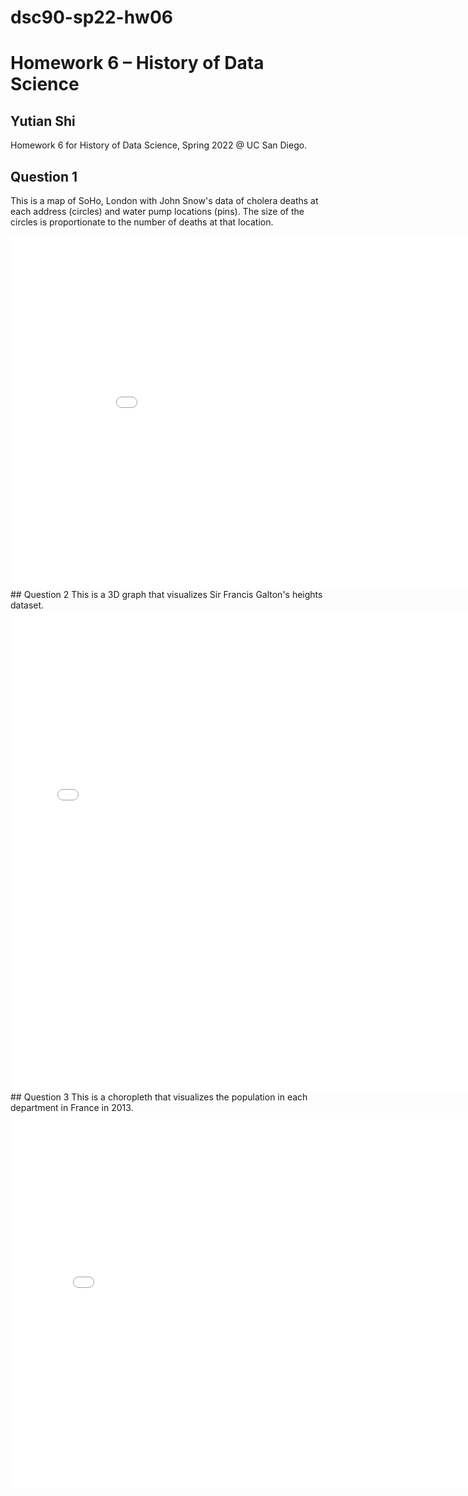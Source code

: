 # dsc90-sp22-hw06
# Homework 6 – History of Data Science
## Yutian Shi 
Homework 6 for History of Data Science, Spring 2022 @ UC San Diego.
<br>
## Question 1
This is a map of SoHo, London with John Snow's data of cholera deaths at each address (circles) and water pump locations (pins). The size of the circles is proportionate to the number of deaths at that location.
<iframe src='../soho-map.html' width=938 height=565 frameBorder=0></iframe>
## Question 2
This is a 3D graph that visualizes Sir Francis Galton's heights dataset.
<iframe src='../galton_fig.html' width=750 height=770 frameBorder=0></iframe>
## Question 3
This is a choropleth that visualizes the population in each department in France in 2013.
<iframe src='../france_fig.html' width=800 height=600 frameBorder=0></iframe>
<br>
